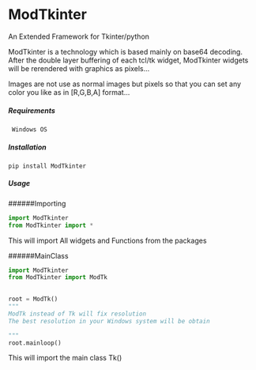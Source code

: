 # ModTkinter

An Extended Framework for Tkinter/python 

ModTkinter is a technology which is based mainly on base64 decoding. After the double layer buffering of each tcl/tk widget, ModTkinter widgets will be rerendered with graphics as pixels...

Images are not use as normal images but pixels so that you can set any color you like as in [R,G,B,A] format...

##### Requirements

     Windows OS


##### Installation
    

    pip install ModTkinter
    

##### Usage
######Importing
```python
import ModTkinter
from ModTkinter import *
```
This will import All widgets and Functions from the packages

######MainClass
```python
import ModTkinter
from ModTkinter import ModTk

    
root = ModTk()
"""
ModTk instead of Tk will fix resolution 
The best resolution in your Windows system will be obtain

"""
root.mainloop()
```

This will import the main class Tk()














